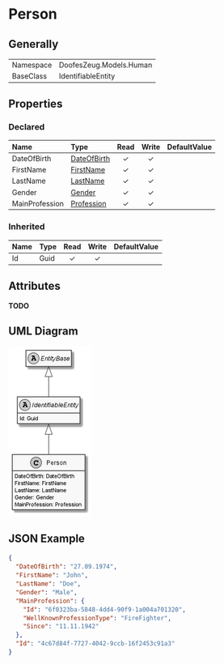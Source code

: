 ﻿# Person

## Generally

|||
|:-|:-|
|Namespace|DoofesZeug.Models.Human|
|BaseClass|IdentifiableEntity|

## Properties

### Declared

|Name|Type|Read|Write|DefaultValue|
|:---|:---|:--:|:---:|:-----------|
|DateOfBirth|[DateOfBirth](../../Models/DoofesZeug.Models.Human\DateOfBirth.md)|&#x2713;|&#x2713;||
|FirstName|[FirstName](../../Models/DoofesZeug.Models.Human\FirstName.md)|&#x2713;|&#x2713;||
|LastName|[LastName](../../Models/DoofesZeug.Models.Human\LastName.md)|&#x2713;|&#x2713;||
|Gender|[Gender](../../Enumerations/DoofesZeug.Models.Human\Gender.md)|&#x2713;|&#x2713;||
|MainProfession|[Profession](../../Models/DoofesZeug.Models.Human.Professions\Profession.md)|&#x2713;|&#x2713;||

### Inherited

|Name|Type|Read|Write|DefaultValue|
|:---|:---|:--:|:---:|:-----------|
|Id|Guid|&#x2713;|&#x2713;||

## Attributes

**TODO**

## UML Diagram

![Person.png](./Person.png "Person")

## JSON Example

```json
{
  "DateOfBirth": "27.09.1974",
  "FirstName": "John",
  "LastName": "Doe",
  "Gender": "Male",
  "MainProfession": {
    "Id": "6f0323ba-5848-4dd4-90f9-1a004a701320",
    "WellKnownProfessionType": "FireFighter",
    "Since": "11.11.1942"
  },
  "Id": "4c67d84f-7727-4042-9ccb-16f2453c91a3"
}
```

